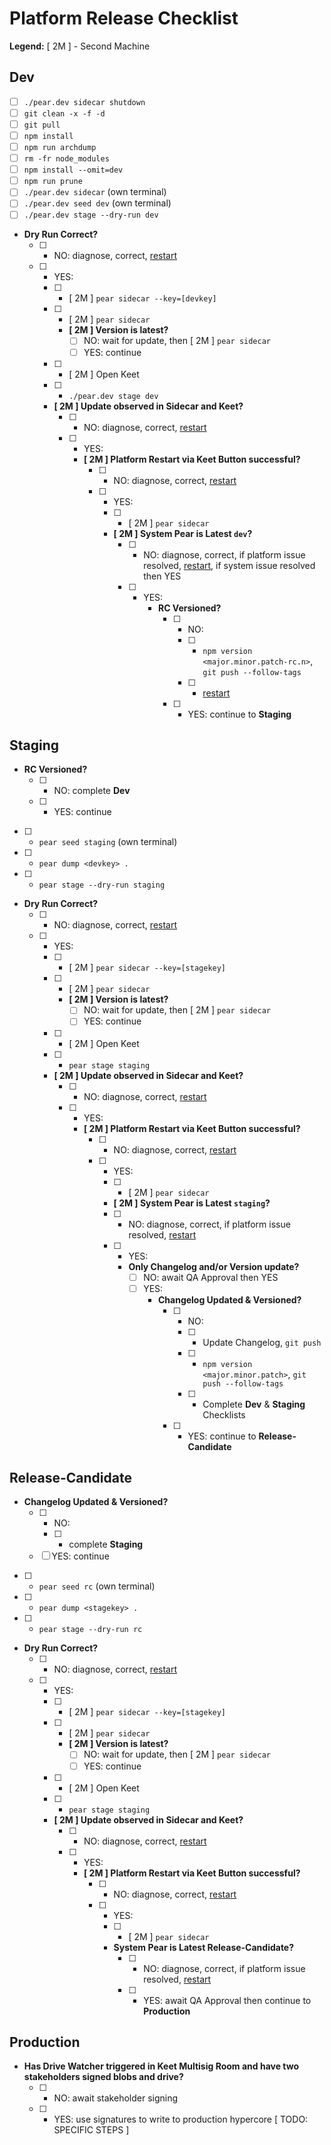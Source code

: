# Platform Release Checklist

**Legend:** [ 2M ] - Second Machine

## Dev

- [ ] `./pear.dev sidecar shutdown`
- [ ] `git clean -x -f -d`
- [ ] `git pull`
- [ ] `npm install`
- [ ] `npm run archdump`
- [ ] `rm -fr node_modules`
- [ ] `npm install --omit=dev`
- [ ] `npm run prune`
- [ ] `./pear.dev sidecar` (own terminal)
- [ ] `./pear.dev seed dev` (own terminal)
- [ ] `./pear.dev stage --dry-run dev`
- **Dry Run Correct?**
  - [ ] - NO: diagnose, correct, [restart](./CHECKLIST.md)
  - [ ] - YES: 
    - [ ] - [ 2M ] `pear sidecar --key=[devkey]`
    - [ ] - [ 2M ] `pear sidecar`
      - **[ 2M ] Version is latest?**
        - [ ] NO: wait for update, then [ 2M ] `pear sidecar`
        - [ ] YES: continue
    - [ ] -  [ 2M ] Open Keet
    - [ ] - `./pear.dev stage dev`
    - **[ 2M ] Update observed in Sidecar and Keet?**
      - [ ] - NO: diagnose, correct, [restart](./CHECKLIST.md)
      - [ ] - YES: 
        - **[ 2M ] Platform Restart via Keet Button successful?**
          - [ ] - NO: diagnose, correct, [restart](./CHECKLIST.md)
          - [ ] - YES:
            - [ ] - [ 2M ] `pear sidecar`
            - **[ 2M ] System Pear is Latest `dev`?**
              - [ ] - NO: diagnose, correct, if platform issue resolved, [restart](./CHECKLIST.md), if system issue resolved then YES
              - [ ] - YES:
                  - **RC Versioned?**
                    - [ ] - NO:
                      - [ ] - `npm version <major.minor.patch-rc.n>`, `git push --follow-tags`
                      - [ ] - [restart](./CHECKLIST.md)
                    - [ ] - YES: continue to **Staging**
 

## Staging

- **RC Versioned?**
  - [ ] - NO: complete **Dev**
  - [ ] - YES: continue
- [ ] - `pear seed staging` (own terminal)
- [ ] - `pear dump <devkey> .`
- [ ] - `pear stage --dry-run staging`
- **Dry Run Correct?**
  - [ ] - NO: diagnose, correct, [restart](./CHECKLIST.md)
  - [ ] - YES: 
    - [ ] - [ 2M ] `pear sidecar --key=[stagekey]`
    - [ ] - [ 2M ] `pear sidecar`
      - **[ 2M ] Version is latest?**
        - [ ] NO: wait for update, then [ 2M ] `pear sidecar`
        - [ ] YES: continue
    - [ ] -  [ 2M ] Open Keet
    - [ ] - `pear stage staging`
    - **[ 2M ] Update observed in Sidecar and Keet?**
      - [ ] - NO: diagnose, correct, [restart](./CHECKLIST.md)
      - [ ] - YES: 
        - **[ 2M ] Platform Restart via Keet Button successful?**
          - [ ] - NO: diagnose, correct, [restart](./CHECKLIST.md)
          - [ ] - YES:
            - [ ] - [ 2M ] `pear sidecar`
             - **[ 2M ] System Pear is Latest `staging`?**
              - [ ] - NO: diagnose, correct, if platform issue resolved, [restart](./CHECKLIST.md)
              - [ ] - YES: 
                - **Only Changelog and/or Version update?** 
                  - [ ] NO: await QA Approval then YES
                  - [ ] YES:
                    - **Changelog Updated & Versioned?**
                      - [ ] - NO:
                        - [ ] - Update Changelog, `git push`
                        - [ ] - `npm version <major.minor.patch>`, `git push --follow-tags`
                        - [ ] - Complete **Dev** & **Staging** Checklists
                      - [ ] - YES: continue to **Release-Candidate**


## Release-Candidate

- **Changelog Updated & Versioned?**
  - [ ] - NO:
    - [ ] - complete **Staging**
  - [ ] YES: continue
- [ ] - `pear seed rc` (own terminal)
- [ ] - `pear dump <stagekey> .`
- [ ] - `pear stage --dry-run rc`
- **Dry Run Correct?**
  - [ ] - NO: diagnose, correct, [restart](./CHECKLIST.md)
  - [ ] - YES: 
    - [ ] - [ 2M ] `pear sidecar --key=[stagekey]`
    - [ ] - [ 2M ] `pear sidecar`
      - **[ 2M ] Version is latest?**
        - [ ] NO: wait for update, then [ 2M ] `pear sidecar`
        - [ ] YES: continue
    - [ ] - [ 2M ] Open Keet
    - [ ] - `pear stage staging`
    - **[ 2M ] Update observed in Sidecar and Keet?**
      - [ ] - NO: diagnose, correct, [restart](./CHECKLIST.md)
      - [ ] - YES: 
        - **[ 2M ] Platform Restart via Keet Button successful?**
          - [ ] - NO: diagnose, correct, [restart](./CHECKLIST.md)
          - [ ] - YES:
            - [ ] - [ 2M ] `pear sidecar`
            - **System Pear is Latest Release-Candidate?**
              - [ ] - NO: diagnose, correct, if platform issue resolved, [restart](./CHECKLIST.md)
              - [ ] - YES: await QA Approval then continue to **Production**

## Production

- **Has Drive Watcher triggered in Keet Multisig Room and have two stakeholders signed blobs and drive?**
  - [ ] - NO: await stakeholder signing
  - [ ] - YES: use signatures to write to production hypercore [ TODO: SPECIFIC STEPS ]